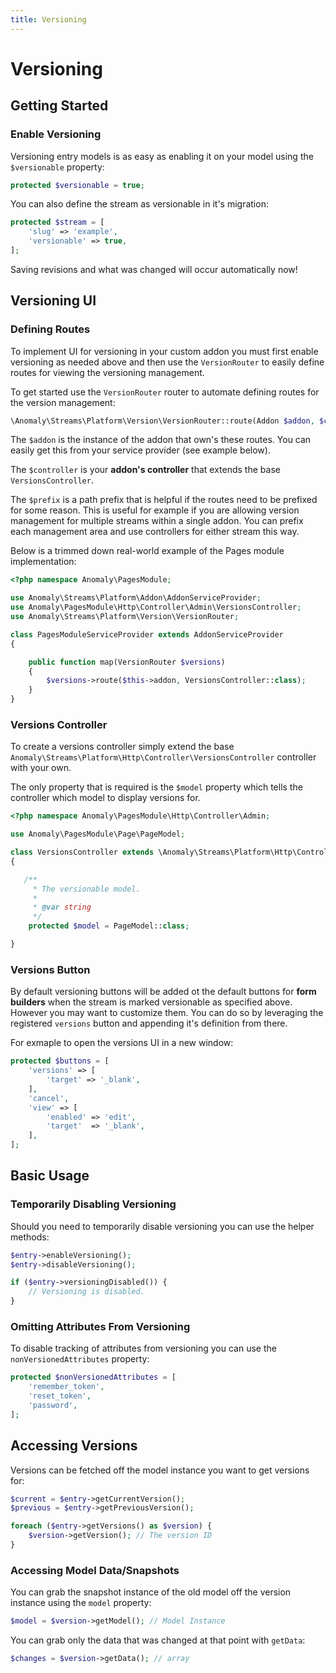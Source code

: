 ```yaml
---
title: Versioning
---
```


# Versioning

<div class="documentation__toc"></div>

## Getting Started

### Enable Versioning

Versioning entry models is as easy as enabling it on your model using the `$versionable` property:

```php
protected $versionable = true;
```

You can also define the stream as versionable in it's migration:

```php
protected $stream = [
    'slug' => 'example',
    'versionable' => true,
];
```

Saving revisions and what was changed will occur automatically now!

## Versioning UI

### Defining Routes

To implement UI for versioning in your custom addon you must first enable versioning as needed above and then use the `VersionRouter` to easily define routes for viewing the versioning management.

To get started use the `VersionRouter` router to automate defining routes for the version management:

```php
\Anomaly\Streams\Platform\Version\VersionRouter::route(Addon $addon, $controller, $prefix = null, $base = '/versions');
```

The `$addon` is the instance of the addon that own's these routes. You can easily get this from your service provider (see example below).

The `$controller` is your **addon's controller** that extends the base `VersionsController`.

The `$prefix` is a path prefix that is helpful if the routes need to be prefixed for some reason. This is useful for example if you are allowing version management for multiple streams within a single addon. You can prefix each management area and use controllers for either stream this way.

Below is a trimmed down real-world example of the Pages module implementation:

```php
<?php namespace Anomaly\PagesModule;

use Anomaly\Streams\Platform\Addon\AddonServiceProvider;
use Anomaly\PagesModule\Http\Controller\Admin\VersionsController;
use Anomaly\Streams\Platform\Version\VersionRouter;

class PagesModuleServiceProvider extends AddonServiceProvider
{

    public function map(VersionRouter $versions)
    {
        $versions->route($this->addon, VersionsController::class);
    }
}
```

### Versions Controller

To create a versions controller simply extend the base `Anomaly\Streams\Platform\Http\Controller\VersionsController` controller with your own.

The only property that is required is the `$model` property which tells the controller which model to display versions for.

```php
<?php namespace Anomaly\PagesModule\Http\Controller\Admin;

use Anomaly\PagesModule\Page\PageModel;

class VersionsController extends \Anomaly\Streams\Platform\Http\Controller\VersionsController
{

   /**
     * The versionable model.
     *
     * @var string
     */
    protected $model = PageModel::class;

}
```

### Versions Button

By default versioning buttons will be added ot the default buttons for **form builders** when the stream is marked versionable as specified above. However you may want to customize them. You can do so by leveraging the registered `versions` button and appending it's definition from there.

For exmaple to open the versions UI in a new window:

```php
protected $buttons = [
    'versions' => [
        'target' => '_blank',
    ],
    'cancel',
    'view' => [
        'enabled' => 'edit',
        'target'  => '_blank',
    ],
];
```


## Basic Usage

### Temporarily Disabling Versioning

Should you need to temporarily disable versioning you can use the helper methods:

```php
$entry->enableVersioning();
$entry->disableVersioning();

if ($entry->versioningDisabled()) {
    // Versioning is disabled.
}
```

### Omitting Attributes From Versioning

To disable tracking of attributes from versioning you can use the `nonVersionedAttributes` property:

```php
protected $nonVersionedAttributes = [
    'remember_token',
    'reset_token',
    'password',
];
```

## Accessing Versions

Versions can be fetched off the model instance you want to get versions for:

```php
$current = $entry->getCurrentVersion();
$previous = $entry->getPreviousVersion();

foreach ($entry->getVersions() as $version) {
    $version->getVersion(); // The version ID
}
```

### Accessing Model Data/Snapshots

You can grab the snapshot instance of the old model off the version instance using the `model` property:

```php
$model = $version->getModel(); // Model Instance
```

You can grab only the data that was changed at that point with `getData`:

```php
$changes = $version->getData(); // array
```
